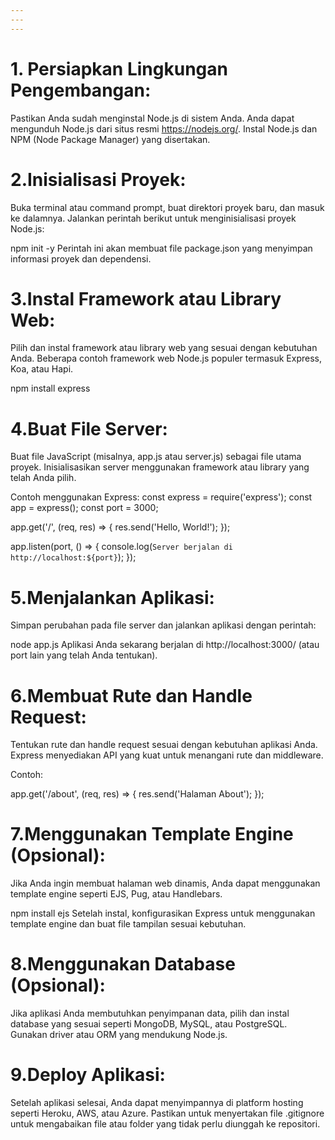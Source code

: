 ```yaml
---
---
---
```


# 1. Persiapkan Lingkungan Pengembangan:
Pastikan Anda sudah menginstal Node.js di sistem Anda. Anda dapat mengunduh Node.js dari situs resmi https://nodejs.org/. Instal Node.js dan NPM (Node Package Manager) yang disertakan.

# 2.Inisialisasi Proyek:
Buka terminal atau command prompt, buat direktori proyek baru, dan masuk ke dalamnya. Jalankan perintah berikut untuk menginisialisasi proyek Node.js:

npm init -y
Perintah ini akan membuat file package.json yang menyimpan informasi proyek dan dependensi.

# 3.Instal Framework atau Library Web:
Pilih dan instal framework atau library web yang sesuai dengan kebutuhan Anda. Beberapa contoh framework web Node.js populer termasuk Express, Koa, atau Hapi.


npm install express
# 4.Buat File Server:
Buat file JavaScript (misalnya, app.js atau server.js) sebagai file utama proyek. Inisialisasikan server menggunakan framework atau library yang telah Anda pilih.

Contoh menggunakan Express:
const express = require('express');
const app = express();
const port = 3000;

app.get('/', (req, res) => {
  res.send('Hello, World!');
});

app.listen(port, () => {
  console.log(`Server berjalan di http://localhost:${port}`);
});

# 5.Menjalankan Aplikasi:
Simpan perubahan pada file server dan jalankan aplikasi dengan perintah:

node app.js
Aplikasi Anda sekarang berjalan di http://localhost:3000/ (atau port lain yang telah Anda tentukan).

# 6.Membuat Rute dan Handle Request:
Tentukan rute dan handle request sesuai dengan kebutuhan aplikasi Anda. Express menyediakan API yang kuat untuk menangani rute dan middleware.

Contoh:

app.get('/about', (req, res) => {
  res.send('Halaman About');
});

# 7.Menggunakan Template Engine (Opsional):
Jika Anda ingin membuat halaman web dinamis, Anda dapat menggunakan template engine seperti EJS, Pug, atau Handlebars.

npm install ejs
Setelah instal, konfigurasikan Express untuk menggunakan template engine dan buat file tampilan sesuai kebutuhan.

# 8.Menggunakan Database (Opsional):
Jika aplikasi Anda membutuhkan penyimpanan data, pilih dan instal database yang sesuai seperti MongoDB, MySQL, atau PostgreSQL. Gunakan driver atau ORM yang mendukung Node.js.

# 9.Deploy Aplikasi:
Setelah aplikasi selesai, Anda dapat menyimpannya di platform hosting seperti Heroku, AWS, atau Azure. Pastikan untuk menyertakan file .gitignore untuk mengabaikan file atau folder yang tidak perlu diunggah ke repositori.
